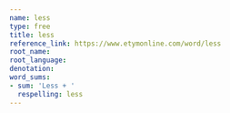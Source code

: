```yaml
---
name: less
type: free
title: less
reference_link: https://www.etymonline.com/word/less
root_name: 
root_language: 
denotation: 
word_sums:
- sum: 'Less + '
  respelling: less
---
```

